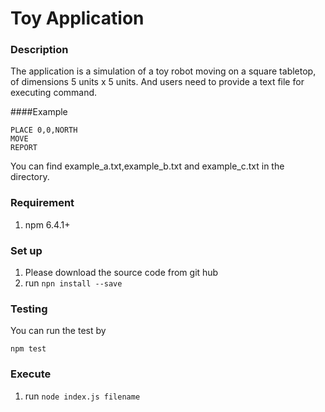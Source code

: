 # Toy Application

### Description 
The application is a simulation of a toy robot moving on a square tabletop,
  of dimensions 5 units x 5 units. And users need to provide a text file for executing command.
  
  
####Example

```
PLACE 0,0,NORTH
MOVE
REPORT
```
You can find example_a.txt,example_b.txt and example_c.txt in the directory.

### Requirement 
1. npm 6.4.1+

### Set up

1. Please download the source code from git hub
2. run `npn install --save`


### Testing
You can run the test by
```
npm test
```

### Execute
1. run `node index.js filename`
